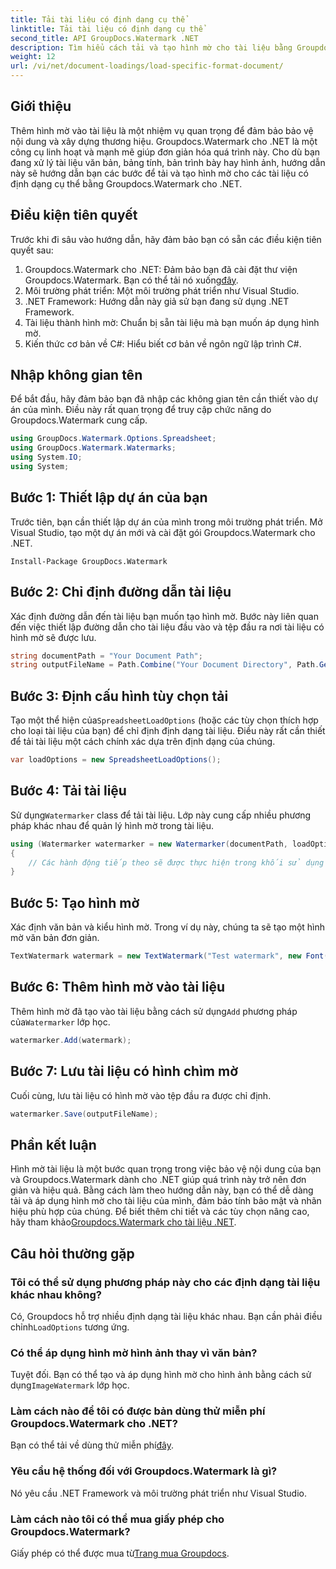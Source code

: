 ```yaml
---
title: Tải tài liệu có định dạng cụ thể
linktitle: Tải tài liệu có định dạng cụ thể
second_title: API GroupDocs.Watermark .NET
description: Tìm hiểu cách tải và tạo hình mờ cho tài liệu bằng Groupdocs cho .NET với hướng dẫn từng bước này. Bảo vệ và xây dựng thương hiệu cho nội dung của bạn một cách dễ dàng.
weight: 12
url: /vi/net/document-loadings/load-specific-format-document/
---
```

## Giới thiệu
Thêm hình mờ vào tài liệu là một nhiệm vụ quan trọng để đảm bảo bảo vệ nội dung và xây dựng thương hiệu. Groupdocs.Watermark cho .NET là một công cụ linh hoạt và mạnh mẽ giúp đơn giản hóa quá trình này. Cho dù bạn đang xử lý tài liệu văn bản, bảng tính, bản trình bày hay hình ảnh, hướng dẫn này sẽ hướng dẫn bạn các bước để tải và tạo hình mờ cho các tài liệu có định dạng cụ thể bằng Groupdocs.Watermark cho .NET.
## Điều kiện tiên quyết
Trước khi đi sâu vào hướng dẫn, hãy đảm bảo bạn có sẵn các điều kiện tiên quyết sau:
1.  Groupdocs.Watermark cho .NET: Đảm bảo bạn đã cài đặt thư viện Groupdocs.Watermark. Bạn có thể tải nó xuống[đây](https://releases.groupdocs.com/Watermark/net/).
2. Môi trường phát triển: Một môi trường phát triển như Visual Studio.
3. .NET Framework: Hướng dẫn này giả sử bạn đang sử dụng .NET Framework.
4. Tài liệu thành hình mờ: Chuẩn bị sẵn tài liệu mà bạn muốn áp dụng hình mờ.
5. Kiến thức cơ bản về C#: Hiểu biết cơ bản về ngôn ngữ lập trình C#.

## Nhập không gian tên
Để bắt đầu, hãy đảm bảo bạn đã nhập các không gian tên cần thiết vào dự án của mình. Điều này rất quan trọng để truy cập chức năng do Groupdocs.Watermark cung cấp.
```csharp
using GroupDocs.Watermark.Options.Spreadsheet;
using GroupDocs.Watermark.Watermarks;
using System.IO;
using System;
```

## Bước 1: Thiết lập dự án của bạn
Trước tiên, bạn cần thiết lập dự án của mình trong môi trường phát triển. Mở Visual Studio, tạo một dự án mới và cài đặt gói Groupdocs.Watermark cho .NET.
```shell
Install-Package GroupDocs.Watermark
```
## Bước 2: Chỉ định đường dẫn tài liệu
Xác định đường dẫn đến tài liệu bạn muốn tạo hình mờ. Bước này liên quan đến việc thiết lập đường dẫn cho tài liệu đầu vào và tệp đầu ra nơi tài liệu có hình mờ sẽ được lưu.
```csharp
string documentPath = "Your Document Path";
string outputFileName = Path.Combine("Your Document Directory", Path.GetFileName(documentPath));
```
## Bước 3: Định cấu hình tùy chọn tải
 Tạo một thể hiện của`SpreadsheetLoadOptions` (hoặc các tùy chọn thích hợp cho loại tài liệu của bạn) để chỉ định định dạng tài liệu. Điều này rất cần thiết để tải tài liệu một cách chính xác dựa trên định dạng của chúng.
```csharp
var loadOptions = new SpreadsheetLoadOptions();
```
## Bước 4: Tải tài liệu
 Sử dụng`Watermarker` class để tải tài liệu. Lớp này cung cấp nhiều phương pháp khác nhau để quản lý hình mờ trong tài liệu.
```csharp
using (Watermarker watermarker = new Watermarker(documentPath, loadOptions))
{
    // Các hành động tiếp theo sẽ được thực hiện trong khối sử dụng này
}
```
## Bước 5: Tạo hình mờ
Xác định văn bản và kiểu hình mờ. Trong ví dụ này, chúng ta sẽ tạo một hình mờ văn bản đơn giản.
```csharp
TextWatermark watermark = new TextWatermark("Test watermark", new Font("Arial", 12));
```
## Bước 6: Thêm hình mờ vào tài liệu
Thêm hình mờ đã tạo vào tài liệu bằng cách sử dụng`Add` phương pháp của`Watermarker` lớp học.
```csharp
watermarker.Add(watermark);
```
## Bước 7: Lưu tài liệu có hình chìm mờ
Cuối cùng, lưu tài liệu có hình mờ vào tệp đầu ra được chỉ định.
```csharp
watermarker.Save(outputFileName);
```

## Phần kết luận
Hình mờ tài liệu là một bước quan trọng trong việc bảo vệ nội dung của bạn và Groupdocs.Watermark dành cho .NET giúp quá trình này trở nên đơn giản và hiệu quả. Bằng cách làm theo hướng dẫn này, bạn có thể dễ dàng tải và áp dụng hình mờ cho tài liệu của mình, đảm bảo tính bảo mật và nhãn hiệu phù hợp của chúng. Để biết thêm chi tiết và các tùy chọn nâng cao, hãy tham khảo[Groupdocs.Watermark cho tài liệu .NET](https://tutorials.groupdocs.com/Watermark/net/).
## Câu hỏi thường gặp
### Tôi có thể sử dụng phương pháp này cho các định dạng tài liệu khác nhau không?
 Có, Groupdocs hỗ trợ nhiều định dạng tài liệu khác nhau. Bạn cần phải điều chỉnh`LoadOptions` tương ứng.
### Có thể áp dụng hình mờ hình ảnh thay vì văn bản?
 Tuyệt đối. Bạn có thể tạo và áp dụng hình mờ cho hình ảnh bằng cách sử dụng`ImageWatermark` lớp học.
### Làm cách nào để tôi có được bản dùng thử miễn phí Groupdocs.Watermark cho .NET?
 Bạn có thể tải về dùng thử miễn phí[đây](https://releases.groupdocs.com/).
### Yêu cầu hệ thống đối với Groupdocs.Watermark là gì?
Nó yêu cầu .NET Framework và môi trường phát triển như Visual Studio.
### Làm cách nào tôi có thể mua giấy phép cho Groupdocs.Watermark?
Giấy phép có thể được mua từ[Trang mua Groupdocs](https://purchase.groupdocs.com/buy).